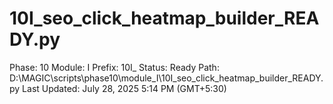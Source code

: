 # 10I_seo_click_heatmap_builder_READY.py

Phase: 10
Module: I
Prefix: 10I_
Status: Ready
Path: D:\MAGIC\scripts\phase10\module_I\10I_seo_click_heatmap_builder_READY.py
Last Updated: July 28, 2025 5:14 PM (GMT+5:30)

